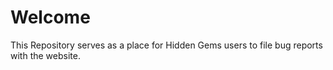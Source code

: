 # Welcome

This Repository serves as a place for Hidden Gems users to file bug reports with the website.
